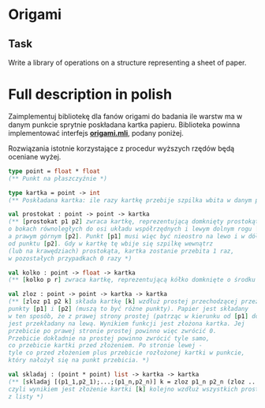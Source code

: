 # Origami

## Task

Write a library of operations on a structure representing a sheet of paper.

# Full description in polish

Zaimplementuj bibliotekę dla fanów origami do badania ile warstw ma w danym punkcie sprytnie poskładana kartka papieru. Biblioteka powinna implementować interfejs [**origami.mli**](https://github.com/patjed41/WPF/blob/master/task4/src/origami.mli), podany poniżej.

Rozwiązania istotnie korzystające z procedur wyższych rzędów będą oceniane wyżej. 
```ocaml
type point = float * float
(** Punkt na płaszczyźnie *)

type kartka = point -> int
(** Poskładana kartka: ile razy kartkę przebije szpilka wbita w danym punkcie *)

val prostokat : point -> point -> kartka
(** [prostokat p1 p2] zwraca kartkę, reprezentującą domknięty prostokąt
o bokach równoległych do osi układu współrzędnych i lewym dolnym rogu [p1]
a prawym górnym [p2]. Punkt [p1] musi więc być nieostro na lewo i w dół
od punktu [p2]. Gdy w kartkę tę wbije się szpilkę wewnątrz
(lub na krawędziach) prostokąta, kartka zostanie przebita 1 raz,
w pozostałych przypadkach 0 razy *)

val kolko : point -> float -> kartka
(** [kolko p r] zwraca kartkę, reprezentującą kółko domknięte o środku w punkcie [p] i promieniu [r] *)

val zloz : point -> point -> kartka -> kartka
(** [zloz p1 p2 k] składa kartkę [k] wzdłuż prostej przechodzącej przez
punkty [p1] i [p2] (muszą to być różne punkty). Papier jest składany
w ten sposób, że z prawej strony prostej (patrząc w kierunku od [p1] do [p2])
jest przekładany na lewą. Wynikiem funkcji jest złożona kartka. Jej
przebicie po prawej stronie prostej powinno więc zwrócić 0.
Przebicie dokładnie na prostej powinno zwrócić tyle samo,
co przebicie kartki przed złożeniem. Po stronie lewej -
tyle co przed złożeniem plus przebicie rozłożonej kartki w punkcie,
który nałożył się na punkt przebicia. *)

val skladaj : (point * point) list -> kartka -> kartka
(** [skladaj [(p1_1,p2_1);...;(p1_n,p2_n)] k = zloz p1_n p2_n (zloz ... (zloz p1_1 p2_1 k)...)]
czyli wynikiem jest złożenie kartki [k] kolejno wzdłuż wszystkich prostych
z listy *) 
```

